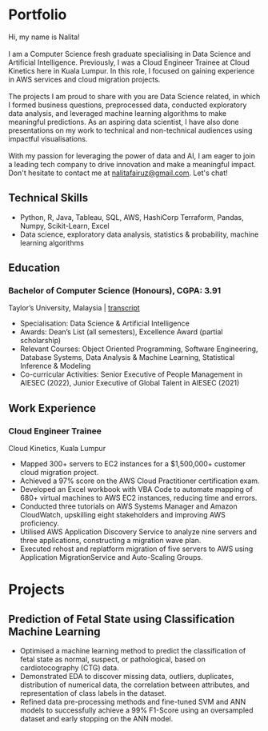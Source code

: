 # Portfolio
Hi, my name is Nalita! <br /><br />
I am a Computer Science fresh graduate specialising in Data Science and Artificial Intelligence. Previously, I was a Cloud Engineer Trainee at Cloud Kinetics here in Kuala Lumpur. In this role, I focused on gaining experience in AWS services and cloud migration projects.<br /><br />
The projects I am proud to share with you are Data Science related, in which I formed business questions, preprocessed data, conducted exploratory data analysis, and leveraged machine learning algorithms to make meaningful predictions. As an aspiring data scientist, I have also done presentations on my work to technical and non-technical audiences using impactful visualisations. <br /><br />
With my passion for leveraging the power of data and AI, I am eager to join a leading tech company to drive innovation and make a meaningful impact. Don't hesitate to contact me at nalitafairuz@gmail.com. Let's chat!

## Technical Skills
- Python, R, Java, Tableau, SQL,  AWS, HashiCorp Terraform, Pandas, Numpy, Scikit-Learn, Excel
- Data science, exploratory data analysis, statistics & probability, machine learning algorithms

## Education
### Bachelor of Computer Science (Honours), CGPA: 3.91
Taylor’s University, Malaysia | [transcript](https://drive.google.com/file/d/1FWQqxZHwRrijT0SFRt2l1-lSXDUgba5F/view?usp=sharing)
- Specialisation: Data Science & Artificial Intelligence
- Awards: Dean’s List (all semesters), Excellence Award (partial scholarship)
- Relevant Courses: Object Oriented Programming, Software Engineering, Database Systems, Data Analysis & Machine Learning, Statistical Inference & Modeling
- Co-curricular Activities: Senior Executive of People Management in AIESEC (2022), Junior Executive of Global Talent in AIESEC (2021)

## Work Experience
### Cloud Engineer Trainee 
Cloud Kinetics, Kuala Lumpur
- Mapped 300+ servers to EC2 instances for a $1,500,000+ customer cloud migration project.
- Achieved a 97% score on the AWS Cloud Practitioner certification exam.
- Developed an Excel workbook with VBA Code to automate mapping of 680+ virtual machines to AWS EC2 instances, reducing time and errors.
- Conducted three tutorials on AWS Systems Manager and Amazon CloudWatch, upskilling eight stakeholders and improving AWS proficiency.
- Utilised AWS Application Discovery Service to analyze nine servers and three applications, constructing a migration wave plan.
- Executed rehost and replatform migration of five servers to AWS using Application MigrationService and Auto-Scaling Groups.

# Projects
##  Prediction of Fetal State using Classification Machine Learning
- Optimised a machine learning method to predict the classification of fetal state as normal, suspect, or pathological, based on cardiotocography (CTG) data. 
- Demonstrated EDA to discover missing data, outliers, duplicates, distribution of numerical data, the correlation between attributes, and representation of class labels in the dataset.
- Refined data pre-processing methods and fine-tuned SVM and ANN models to successfully achieve a 99% F1-Score using an oversampled dataset and early stopping on the ANN model.

